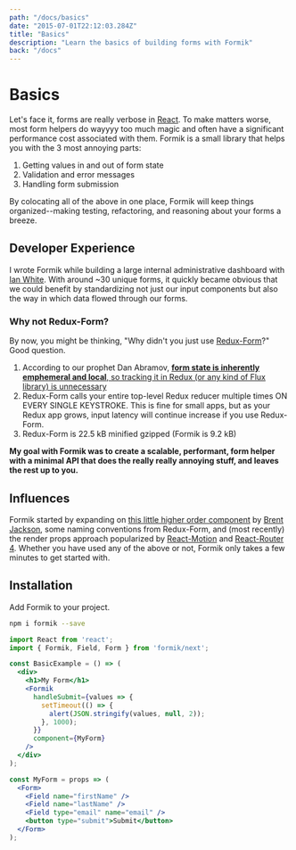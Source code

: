 ```yaml
---
path: "/docs/basics"
date: "2015-07-01T22:12:03.284Z"
title: "Basics"
description: "Learn the basics of building forms with Formik"
back: "/docs"
---
```


# Basics

Let's face it, forms are really verbose in [React](https://github.com/facebook/react). To make matters worse, most form helpers do wayyyy too much magic and often have a significant performance cost associated with them. Formik is a small library that helps you with the 3 most annoying parts:

1. Getting values in and out of form state
2. Validation and error messages
3. Handling form submission

By colocating all of the above in one place, Formik will keep things organized--making testing, refactoring, and reasoning about your forms a breeze.

## Developer Experience

I wrote Formik while building a large internal administrative dashboard with [Ian White](https://github.com/eonwhite). With around ~30 unique forms, it quickly became obvious that we could benefit by standardizing not just our input components but also the way in which data flowed through our forms.

### Why not Redux-Form?

By now, you might be thinking, "Why didn't you just use [Redux-Form](https://github.com/erikras/redux-form)?" Good question.

1. According to our prophet Dan Abramov, [**form state is inherently emphemeral and local**, so tracking it in Redux (or any kind of Flux library) is unnecessary](https://github.com/reactjs/redux/issues/1287#issuecomment-175351978)
2. Redux-Form calls your entire top-level Redux reducer multiple times ON EVERY SINGLE KEYSTROKE. This is fine for small apps, but as your Redux app grows, input latency will continue increase if you use Redux-Form.
3. Redux-Form is 22.5 kB minified gzipped (Formik is 9.2 kB)

**My goal with Formik was to create a scalable, performant, form helper with a minimal API that does the really really annoying stuff, and leaves the rest up to you.**

## Influences

Formik started by expanding on [this little higher order component](https://github.com/jxnblk/rebass-recomposed/blob/master/src/withForm.js) by [Brent Jackson](https://github.com/jxnblk), some naming conventions from Redux-Form, and (most recently) the render props approach popularized by [React-Motion](https://github.com/chenglou/react-motion) and [React-Router 4](https://github.com/ReactTraining/react-router). Whether you have used any of the above or not, Formik only takes a few minutes to get started with.

## Installation

Add Formik to your project.

```bash
npm i formik --save
```

```jsx
import React from 'react';
import { Formik, Field, Form } from 'formik/next';

const BasicExample = () => (
  <div>
    <h1>My Form</h1>
    <Formik
      handleSubmit={values => {
        setTimeout(() => {
          alert(JSON.stringify(values, null, 2));
        }, 1000);
      }}
      component={MyForm}
    />
  </div>
);

const MyForm = props => (
  <Form>
    <Field name="firstName" />
    <Field name="lastName" />
    <Field type="email" name="email" />
    <button type="submit">Submit</button>
  </Form>
);
```
